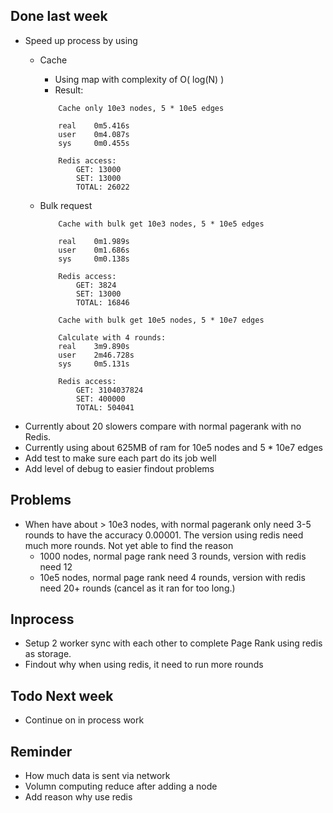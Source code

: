 ## Done last week

+ Speed up process by using
  + Cache
    + Using map with complexity of O( log(N) )
    + Result:

    ```
        Cache only 10e3 nodes, 5 * 10e5 edges

        real    0m5.416s
        user    0m4.087s
        sys     0m0.455s

        Redis access: 
            GET: 13000
            SET: 13000
            TOTAL: 26022
    ```
  + Bulk request

    ```
        Cache with bulk get 10e3 nodes, 5 * 10e5 edges
        
        real    0m1.989s
        user    0m1.686s
        sys     0m0.138s

        Redis access: 
            GET: 3824
            SET: 13000
            TOTAL: 16846

        Cache with bulk get 10e5 nodes, 5 * 10e7 edges
        
        Calculate with 4 rounds:
        real    3m9.890s
        user    2m46.728s
        sys     0m5.131s

        Redis access: 
            GET: 3104037824
            SET: 400000
            TOTAL: 504041

    ```
+ Currently about 20 slowers compare with normal pagerank with no Redis. 
+ Currently using about 625MB of ram for 10e5 nodes and 5 * 10e7 edges
+ Add test to make sure each part do its job well
+ Add level of debug to easier findout problems

## Problems

+ When have about > 10e3 nodes, with normal pagerank only need 3-5 rounds to have the accuracy 0.00001. The version using redis need much more rounds. Not yet able to find the reason
  + 1000 nodes, normal page rank need 3 rounds, version with redis need 12
  + 10e5 nodes, normal page rank need 4 rounds, version with redis need 20+ rounds (cancel as it ran for too long.)
  
## Inprocess

+ Setup 2 worker sync with each other to complete Page Rank using redis as storage.
+ Findout why when using redis, it need to run more rounds

## Todo Next week

+ Continue on in process work

## Reminder
+ How much data is sent via network
+ Volumn computing reduce after adding a node
+ Add reason why use redis